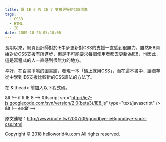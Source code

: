 ```yaml
---
title: 讓 IE 6 與 IE 7 支援更好的CSS標準
tags:
  - CSS3
  - HTML
  - IE
date: 2009-10-26 05:10:00
---
```


長期以來，網頁設計師對於IE牛步更新對CSS的支援一直感到很無力，雖然IE8開始對於CSS支援有所進步，但是不可能要求每個使用者都去更新為IE8，也因此，這是寫程式的人一直感到很無力的地方。

幸好，在百書爭鳴的圖書館，發現一本「碼上就用CSS」，而在這本書中，讓海芋從中學到IE6支援比較新的CSS語法的方法了。

在 &lthead> 前加入以下程式碼。

&lt !-- if lt IE 8 -->
&ltscript src="http://ie7-js.googlecode.com/svn/version/2.0(beta3)/IE8.js" type="text/javascript" />
&lt !-- endif -->

原文連結：http://www.inote.tw/2007/09/goodbye-ie6goodbye-suck-css.html<div class="blogger-post-footer">Copyright © 2018 helloworld4u.com All rights reserved.</div>